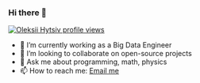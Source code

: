 ### Hi there 👋

[![Oleksii Hytsiv profile views](https://u8views.com/api/v1/github/profiles/71726515/views/day-week-month-total-count.svg)](https://u8views.com/github/holeksii)

- 🔭 I’m currently working as a Big Data Engineer
- 👯 I’m looking to collaborate on open-source projects
- 💬 Ask me about programming, math, physics
- 📫 How to reach me: [Email me](mailto:oleksii.hytsiv@gmail.com)
